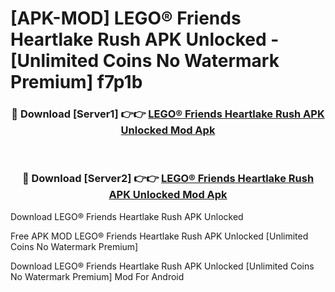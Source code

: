 # [APK-MOD] LEGO® Friends  Heartlake Rush APK Unlocked - [Unlimited Coins No Watermark Premium] f7p1b



<div align="center">
<h3>🔴 Download [Server1] 👉👉 <a href="https://momento.my/?title=LEGO®_Friends__Heartlake_Rush_APK_Unlocked">LEGO® Friends  Heartlake Rush APK Unlocked Mod Apk</a></h3><br>

<h3>🔴 Download [Server2] 👉👉 <a href="https://momento.my/?title=LEGO®_Friends__Heartlake_Rush_APK_Unlocked">LEGO® Friends  Heartlake Rush APK Unlocked Mod Apk</a></h3>
</div>



Download LEGO® Friends  Heartlake Rush APK Unlocked 

Free APK MOD LEGO® Friends  Heartlake Rush APK Unlocked [Unlimited Coins No Watermark Premium]

Download LEGO® Friends  Heartlake Rush APK Unlocked [Unlimited Coins No Watermark Premium] Mod For Android
